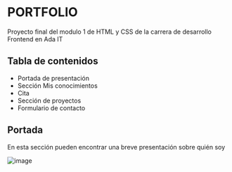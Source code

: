 <h1>PORTFOLIO</h1>

Proyecto final del modulo 1 de HTML y CSS de la carrera de desarrollo Frontend en Ada IT

<h2>Tabla de contenidos</h2>
<ul>
  <li>Portada de presentación</li>
  <li>Sección Mis conocimientos</li>
  <li>Cita</li>
  <li>Sección de proyectos</li>
  <li>Formulario de contacto</li>
</ul>

<h2>Portada</h2>

En esta sección pueden encontrar una breve presentación sobre quién soy

![image](https://user-images.githubusercontent.com/72681000/135694018-8467c6e1-89ed-4267-b9ce-20473e69af94.png)



